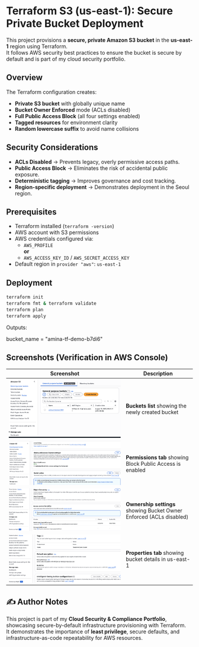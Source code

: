# Terraform S3 (us-east-1): Secure Private Bucket Deployment

This project provisions a **secure, private Amazon S3 bucket** in the **us-east-1** region using Terraform.  
It follows AWS security best practices to ensure the bucket is secure by default and is part of my cloud security portfolio.



##  Overview
The Terraform configuration creates:
- **Private S3 bucket** with globally unique name
- **Bucket Owner Enforced** mode (ACLs disabled)
- **Full Public Access Block** (all four settings enabled)
- **Tagged resources** for environment clarity
- **Random lowercase suffix** to avoid name collisions



##  Security Considerations
- **ACLs Disabled** → Prevents legacy, overly permissive access paths.
- **Public Access Block** → Eliminates the risk of accidental public exposure.
- **Deterministic tagging** → Improves governance and cost tracking.
- **Region-specific deployment** → Demonstrates deployment in the Seoul region.



## Prerequisites
- Terraform installed (`terraform -version`)
- AWS account with S3 permissions
- AWS credentials configured via:
  - `AWS_PROFILE`  
  **or**
  - `AWS_ACCESS_KEY_ID` / `AWS_SECRET_ACCESS_KEY`
- Default region in `provider "aws"`: `us-east-1`


## Deployment
```bash
terraform init
terraform fmt & terraform validate
terraform plan
terraform apply

```
Outputs:

bucket_name = "amina-tf-demo-b7di6"


## Screenshots (Verification in AWS Console)

| Screenshot | Description |
|------------|-------------|
| ![Buckets list](screenshots/s3-bucket-list.png) | **Buckets list** showing the newly created bucket |
| ![Block Public Access](screenshots/s3-permissions-public-access-block.png) | **Permissions tab** showing Block Public Access is enabled |
| ![Bucket owner enforced](screenshots/s3-ownership-bucket-owner-enforced.png) | **Ownership settings** showing Bucket Owner Enforced (ACLs disabled) |
| ![Properties](screenshots/s3-properties.png) | **Properties tab** showing bucket details in us-east-1 |


## ✍️ Author Notes
This project is part of my **Cloud Security & Compliance Portfolio**, showcasing secure-by-default infrastructure provisioning with Terraform.  
It demonstrates the importance of **least privilege**, secure defaults, and infrastructure-as-code repeatability for AWS resources.


